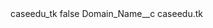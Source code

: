 <?xml version="1.0" encoding="UTF-8"?>
<CustomMetadata xmlns="http://soap.sforce.com/2006/04/metadata" xmlns:xsi="http://www.w3.org/2001/XMLSchema-instance" xmlns:xsd="http://www.w3.org/2001/XMLSchema">
    <label>caseedu_tk</label>
    <protected>false</protected>
    <values>
        <field>Domain_Name__c</field>
        <value xsi:type="xsd:string">caseedu.tk</value>
    </values>
</CustomMetadata>
